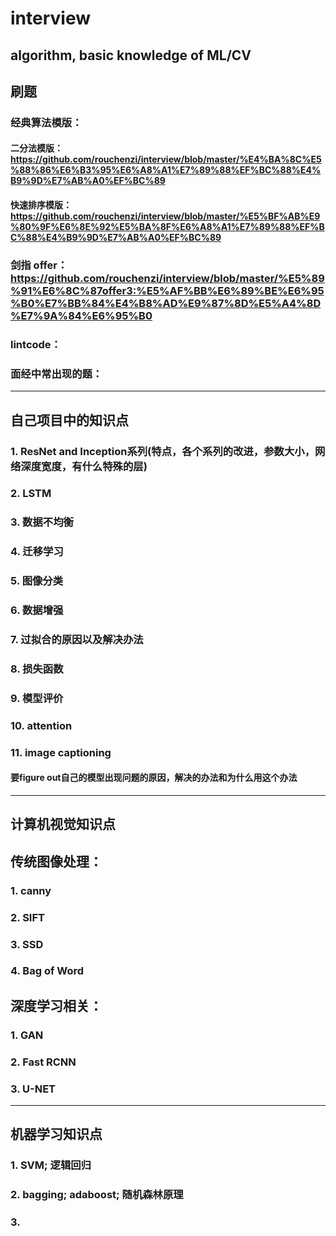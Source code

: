 # interview
algorithm, basic knowledge of ML/CV
----------------------------------------------------------
## 刷题
### 经典算法模版：
#### 二分法模版：https://github.com/rouchenzi/interview/blob/master/%E4%BA%8C%E5%88%86%E6%B3%95%E6%A8%A1%E7%89%88%EF%BC%88%E4%B9%9D%E7%AB%A0%EF%BC%89
#### 快速排序模版：https://github.com/rouchenzi/interview/blob/master/%E5%BF%AB%E9%80%9F%E6%8E%92%E5%BA%8F%E6%A8%A1%E7%89%88%EF%BC%88%E4%B9%9D%E7%AB%A0%EF%BC%89
### 剑指 offer：https://github.com/rouchenzi/interview/blob/master/%E5%89%91%E6%8C%87offer3:%E5%AF%BB%E6%89%BE%E6%95%B0%E7%BB%84%E4%B8%AD%E9%87%8D%E5%A4%8D%E7%9A%84%E6%95%B0
### lintcode：
### 面经中常出现的题：
----------------------------------------------------------
## 自己项目中的知识点
### 1. ResNet and Inception系列(特点，各个系列的改进，参数大小，网络深度宽度，有什么特殊的层)
### 2. LSTM
### 3. 数据不均衡
### 4. 迁移学习
### 5. 图像分类
### 6. 数据增强
### 7. 过拟合的原因以及解决办法
### 8. 损失函数
### 9. 模型评价
### 10. attention
### 11. image captioning
#### 要figure out自己的模型出现问题的原因，解决的办法和为什么用这个办法
----------------------------------------------------------
## 计算机视觉知识点
## 传统图像处理：
### 1. canny
### 2. SIFT
### 3. SSD
### 4. Bag of Word
## 深度学习相关：
### 1. GAN
### 2. Fast RCNN
### 3. U-NET
----------------------------------------------------------
## 机器学习知识点
### 1. SVM; 逻辑回归
### 2. bagging; adaboost; 随机森林原理
### 3. 

